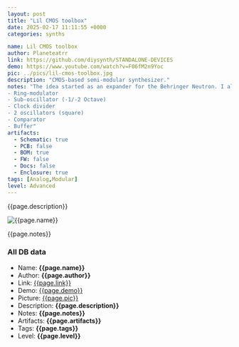 ```yaml
---
layout: post
title: "Lil CMOS toolbox"
date: 2025-02-17 11:11:55 +0000
categories: synths

name: Lil CMOS toolbox
author: Planeteatrr
link: https://github.com/diysynth/STANDALONE-DEVICES
demo: https://www.youtube.com/watch?v=F06fM2n9Yoc
pic: ../pics/lil-cmos-toolbox.jpg
description: "CMOS-based semi-modular synthesizer."
notes: "The idea started as an expander for the Behringer Neutron. I always felt that the Neutron is lacking some kind of modulation for the oscillator section. So the Toolbox provides a ring-modulator (quite similar to the one in the Korg MS-20) and a sub-oscillator, to fulfill my needs. Here is a list of the features:
- Ring-modulator
- Sub-oscillator (-1/-2 Octave)
- Clock divider
- 2 oscillators (square)
- Comparator
- Buffer"
artifacts:
  - Schematic: true
  - PCB: false
  - BOM: true
  - FW: false
  - Docs: false
  - Enclosure: true
tags: [Analog,Modular]
level: Advanced
---
```


{{page.description}}

![{{page.name}}]({{page.pic}})

{{page.notes}}

### All DB data
- Name: **{{page.name}}**
- Author: **{{page.author}}**
- Link: [{{page.link}}]({{page.link}})
- Demo: [{{page.demo}}]({{page.demo}})
- Picture: [{{page.pic}}]({{page.pic}})
- Description: **{{page.description}}**
- Notes: **{{page.notes}}**
- Artifacts: **{{page.artifacts}}**
- Tags: **{{page.tags}}**
- Level: **{{page.level}}**
